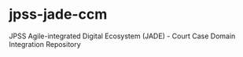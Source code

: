 # jpss-jade-ccm
JPSS Agile-integrated Digital Ecosystem (JADE) - Court Case Domain Integration Repository
